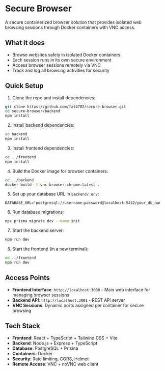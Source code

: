 # Secure Browser

A secure containerized browser solution that provides isolated web browsing sessions through Docker containers with VNC access.

## What it does

- Browse websites safely in isolated Docker containers
- Each session runs in its own secure environment
- Access browser sessions remotely via VNC
- Track and log all browsing activities for security

## Quick Setup

1. Clone the repo and install dependencies:

```bash
git clone https://github.com/fal4782/secure-browser.git
cd secure-browser/backend
npm install
```

2. Install backend dependencies:

```bash
cd backend
npm install
```

3. Install frontend dependencies:

```bash
cd ../frontend
npm install
```

4. Build the Docker image for browser containers:

```bash
cd ../backend
docker build -t vnc-browser-chrome:latest .
```

5. Set up your database URL in `backend/.env`:

```env
DATABASE_URL="postgresql://username:password@localhost:5432/your_db_name"
```

6. Run database migrations:

```bash
npx prisma migrate dev --name init
```

7. Start the backend server:

```bash
npm run dev
```

8. Start the frontend (in a new terminal):

```bash
cd ../frontend
npm run dev
```

## Access Points

- **Frontend Interface**: `http://localhost:3000` - Main web interface for managing browser sessions
- **Backend API**: `http://localhost:3001` - REST API server
- **VNC Sessions**: Dynamic ports assigned per container for secure browsing

## Tech Stack

- **Frontend**: React + TypeScript + Tailwind CSS + Vite
- **Backend**: Node.js + Express + TypeScript
- **Database**: PostgreSQL + Prisma
- **Containers**: Docker
- **Security**: Rate limiting, CORS, Helmet
- **Remote Access**: VNC + noVNC web client
